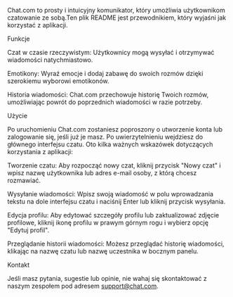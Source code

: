 Chat.com to prosty i intuicyjny komunikator, który umożliwia użytkownikom czatowanie ze sobą.Ten plik README jest przewodnikiem, który wyjaśni jak korzystać z aplikacji.


Funkcje

Czat w czasie rzeczywistym: Użytkownicy mogą wysyłać i otrzymywać wiadomości natychmiastowo.

Emotikony: Wyraź emocje i dodaj zabawę do swoich rozmów dzięki szerokiemu wyborowi emotikonów.

Historia wiadomości: Chat.com przechowuje historię Twoich rozmów, umożliwiając powrót do poprzednich wiadomości w razie potrzeby.



Użycie

Po uruchomieniu Chat.com zostaniesz poproszony o utworzenie konta lub zalogowanie się, jeśli już je masz. Po uwierzytelnieniu wejdziesz do głównego interfejsu czatu. Oto kilka ważnych wskazówek dotyczących korzystania z aplikacji:

Tworzenie czatu: Aby rozpocząć nowy czat, kliknij przycisk "Nowy czat" i wpisz nazwę użytkownika lub adres e-mail osoby, z którą chcesz rozmawiać.

Wysyłanie wiadomości: Wpisz swoją wiadomość w polu wprowadzania tekstu na dole interfejsu czatu i naciśnij Enter lub kliknij przycisk wysyłania.

Edycja profilu: Aby edytować szczegóły profilu lub zaktualizować zdjęcie profilowe, kliknij ikonę profilu w prawym górnym rogu i wybierz opcję "Edytuj profil".

Przeglądanie historii wiadomości: Możesz przeglądać historię wiadomości, klikając na nazwę czatu lub nazwę uczestnika w bocznym panelu.

Kontakt

Jeśli masz pytania, sugestie lub opinie, nie wahaj się skontaktować z naszym zespołem pod adresem support@chat.com.
